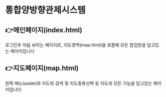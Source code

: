 # 통합양방향관제시스템

## 👉메인페이지(index.html)
로그인후 처음 보이는 페이지로, 지도영역(map.html)을 포함해 모든 팝업창을 담고있는 페이지입니다 

## 👉지도페이지(map.html)
왼쪽 메뉴(aside)와 지도위 검색 및 지도종류선택 등 지도위 모든 기능을 담고있는 페이지입니다 
